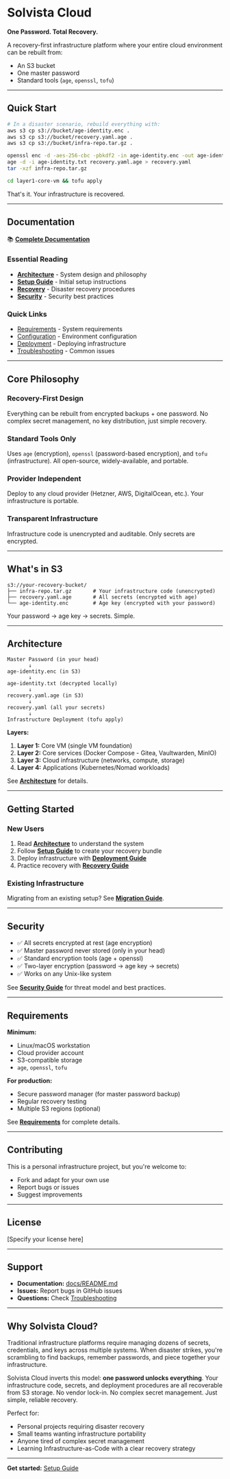 # Solvista Cloud

**One Password. Total Recovery.**

A recovery-first infrastructure platform where your entire cloud environment can be rebuilt from:
- An S3 bucket
- One master password
- Standard tools (`age`, `openssl`, `tofu`)

---

## Quick Start

```bash
# In a disaster scenario, rebuild everything with:
aws s3 cp s3://bucket/age-identity.enc .
aws s3 cp s3://bucket/recovery.yaml.age .
aws s3 cp s3://bucket/infra-repo.tar.gz .

openssl enc -d -aes-256-cbc -pbkdf2 -in age-identity.enc -out age-identity.txt
age -d -i age-identity.txt recovery.yaml.age > recovery.yaml
tar -xzf infra-repo.tar.gz

cd layer1-core-vm && tofu apply
```

That's it. Your infrastructure is recovered.

---

## Documentation

📚 **[Complete Documentation](docs/README.md)**

### Essential Reading

- **[Architecture](docs/architecture.md)** - System design and philosophy
- **[Setup Guide](docs/setup.md)** - Initial setup instructions
- **[Recovery](docs/recovery.md)** - Disaster recovery procedures
- **[Security](docs/security.md)** - Security best practices

### Quick Links

- [Requirements](docs/requirements.md) - System requirements
- [Configuration](docs/configuration.md) - Environment configuration
- [Deployment](docs/deployment.md) - Deploying infrastructure
- [Troubleshooting](docs/troubleshooting.md) - Common issues

---

## Core Philosophy

### Recovery-First Design
Everything can be rebuilt from encrypted backups + one password. No complex secret management, no key distribution, just simple recovery.

### Standard Tools Only
Uses `age` (encryption), `openssl` (password-based encryption), and `tofu` (infrastructure). All open-source, widely-available, and portable.

### Provider Independent
Deploy to any cloud provider (Hetzner, AWS, DigitalOcean, etc.). Your infrastructure is portable.

### Transparent Infrastructure
Infrastructure code is unencrypted and auditable. Only secrets are encrypted.

---

## What's in S3

```
s3://your-recovery-bucket/
├── infra-repo.tar.gz       # Your infrastructure code (unencrypted)
├── recovery.yaml.age       # All secrets (encrypted with age)
└── age-identity.enc        # Age key (encrypted with your password)
```

Your password → age key → secrets. Simple.

---

## Architecture

```
Master Password (in your head)
       ↓
age-identity.enc (in S3)
       ↓
age-identity.txt (decrypted locally)
       ↓
recovery.yaml.age (in S3)
       ↓
recovery.yaml (all your secrets)
       ↓
Infrastructure Deployment (tofu apply)
```

**Layers:**
1. **Layer 1:** Core VM (single VM foundation)
2. **Layer 2:** Core services (Docker Compose - Gitea, Vaultwarden, MinIO)
3. **Layer 3:** Cloud infrastructure (networks, compute, storage)
4. **Layer 4:** Applications (Kubernetes/Nomad workloads)

See **[Architecture](docs/architecture.md)** for details.

---

## Getting Started

### New Users

1. Read **[Architecture](docs/architecture.md)** to understand the system
2. Follow **[Setup Guide](docs/setup.md)** to create your recovery bundle
3. Deploy infrastructure with **[Deployment Guide](docs/deployment.md)**
4. Practice recovery with **[Recovery Guide](docs/recovery.md)**

### Existing Infrastructure

Migrating from an existing setup? See **[Migration Guide](docs/migration.md)**.

---

## Security

- ✅ All secrets encrypted at rest (age encryption)
- ✅ Master password never stored (only in your head)
- ✅ Standard encryption tools (age + openssl)
- ✅ Two-layer encryption (password → age key → secrets)
- ✅ Works on any Unix-like system

See **[Security Guide](docs/security.md)** for threat model and best practices.

---

## Requirements

**Minimum:**
- Linux/macOS workstation
- Cloud provider account
- S3-compatible storage
- `age`, `openssl`, `tofu`

**For production:**
- Secure password manager (for master password backup)
- Regular recovery testing
- Multiple S3 regions (optional)

See **[Requirements](docs/requirements.md)** for complete details.

---

## Contributing

This is a personal infrastructure project, but you're welcome to:
- Fork and adapt for your own use
- Report bugs or issues
- Suggest improvements

---

## License

[Specify your license here]

---

## Support

- **Documentation:** [docs/README.md](docs/README.md)
- **Issues:** Report bugs in GitHub issues
- **Questions:** Check [Troubleshooting](docs/troubleshooting.md)

---

## Why Solvista Cloud?

Traditional infrastructure platforms require managing dozens of secrets, credentials, and keys across multiple systems. When disaster strikes, you're scrambling to find backups, remember passwords, and piece together your infrastructure.

Solvista Cloud inverts this model: **one password unlocks everything**. Your infrastructure code, secrets, and deployment procedures are all recoverable from S3 storage. No vendor lock-in. No complex secret management. Just simple, reliable recovery.

Perfect for:
- Personal projects requiring disaster recovery
- Small teams wanting infrastructure portability
- Anyone tired of complex secret management
- Learning Infrastructure-as-Code with a clear recovery strategy

---

**Get started:** [Setup Guide](docs/setup.md)

